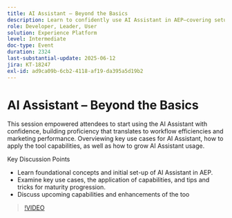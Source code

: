 ```yaml
---
title: AI Assistant – Beyond the Basics
description: Learn to confidently use AI Assistant in AEP—covering setup, key use cases, practical tips, and upcoming features to boost workflow efficiency and marketing impact.
role: Developer, Leader, User
solution: Experience Platform
level: Intermediate
doc-type: Event
duration: 2324
last-substantial-update: 2025-06-12
jira: KT-18247
exl-id: ad9ca09b-6cb2-4118-af19-da395a5d19b2
---
```

# AI Assistant – Beyond the Basics

This session empowered attendees to start using the AI Assistant with confidence, building proficiency that translates to workflow efficiencies and marketing performance. Overviewing key use cases for AI Assistant, how to apply the tool capabilities, as well as how to grow AI Assistant usage.  
 
Key Discussion Points

* Learn foundational concepts and initial set-up of AI Assistant in AEP.
* Examine key use cases, the application of capabilities, and tips and tricks for maturity progression.
* Discuss upcoming capabilities and enhancements of the too

>[!VIDEO](https://video.tv.adobe.com/v/3463357/?learn=on&enablevpops)
